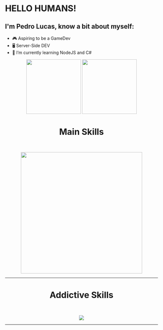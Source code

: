 # HELLO HUMANS!
## I'm Pedro Lucas, know a bit about myself:
- 🎮 Aspiring to be a GameDev
- 🖥️ Server-Side DEV
- 🤖 I’m currently learning NodeJS and C#

<div align="center">
  <img height="180em" src="https://github-readme-stats.vercel.app/api?username=pedrolucav&show_icons=true&theme=vue-dark&include_all_commits=true&count_private=true"/>
  <img height="180em" src="https://github-readme-stats.vercel.app/api/top-langs/?username=PedroLucaV&layout=compact&langs_count=7&theme=vue-dark&include_all_commits=true&count_private=true"/>
</div>

<div align="center"><h1>Main Skills</h1></div>
<div style="display: inline_block"><br>
  <p align="center">
    <img width='400px' src="https://skillicons.dev/icons?i=git,nodejs,js,mysql,ts,prisma" />
</p>
  <hr>
</div>

<div align="center"><h1>Addictive Skills</h1></div>
<div style="display: inline_block"><br>
  <p align="center">
    <img src="https://skillicons.dev/icons?i=vue,linux,c,cs" />
</p>
  <hr>
</div>

</div>
